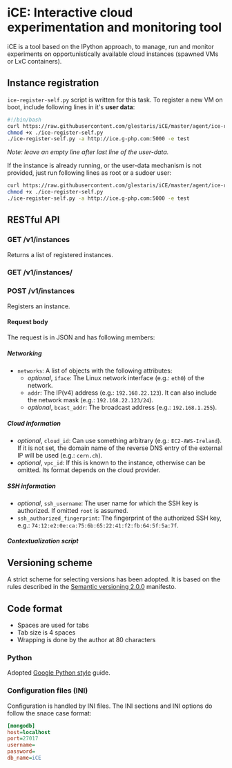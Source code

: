 # iCE: Interactive cloud experimentation and monitoring tool

iCE is a tool based on the IPython approach, to manage, run and monitor
experiments on opportunistically available cloud instances (spawned VMs or
LxC containers).

## Instance registration

`ice-register-self.py` script is written for this task. To register a new VM
on boot, include following lines in it's **user data**:

```bash
#!/bin/bash
curl https://raw.githubusercontent.com/glestaris/iCE/master/agent/ice-register-self.py -O ./ice-register-self.py
chmod +x ./ice-register-self.py
./ice-register-self.py -a http://ice.g-php.com:5000 -e test
```

*Note: leave an empty line after last line of the user-data.*

If the instance is already running, or the user-data mechanism is not provided,
just run following lines as root or a sudoer user:

```bash
curl https://raw.githubusercontent.com/glestaris/iCE/master/agent/ice-register-self.py -O ./ice-register-self.py
chmod +x ./ice-register-self.py
./ice-register-self.py -a http://ice.g-php.com:5000 -e test
```

## RESTful API

### GET /v1/instances

Returns a list of registered instances.

### GET /v1/instances/<Instance UUID>

### POST /v1/instances

Registers an instance.

#### Request body

The request is in JSON and has following members:

##### Networking

* `networks`: A list of objects with the following attributes:
    * *optional*, `iface`: The Linux network interface (e.g.: `eth0`) of the
        network.
    * `addr`: The IP(v4) address (e.g.: `192.168.22.123`). It can also include
        the network mask (e.g.: `192.168.22.123/24`).
    * *optional*, `bcast_addr`: The broadcast address (e.g.: `192.168.1.255`).

##### Cloud information

* *optional*, `cloud_id`: Can use something arbitrary (e.g.: `EC2-AWS-Ireland`).
    If it is not set, the domain name of the reverse DNS entry of the external
    IP will be used (e.g.: `cern.ch`).
* *optional*, `vpc_id`: If this is known to the instance, otherwise can be
    omitted. Its format depends on the cloud provider.

##### SSH information

* *optional*, `ssh_username`: The user name for which the SSH key is
    authorized. If omitted `root` is assumed.
* `ssh_authorized_fingerprint`: The fingerprint of the authorized SSH key,
    e.g.: `74:12:e2:0e:ca:75:6b:65:22:41:f2:fb:64:5f:5a:7f`.

##### Contextualization script

## Versioning scheme

A strict scheme for selecting versions has been adopted. It is based
on the rules described in the [Semantic versioning 2.0.0](http://semver.org)
manifesto.

## Code format

* Spaces are used for tabs
* Tab size is 4 spaces
* Wrapping is done by the author at 80 characters

### Python

Adopted [Google Python style](http://google-styleguide.googlecode.com/svn/trunk/pyguide.html)
guide.

### Configuration files (INI)

Configuration is handled by INI files. The INI sections and INI options
do follow the snace case format:

```INI
[mongodb]
host=localhost
port=27017
username=
password=
db_name=iCE
```
